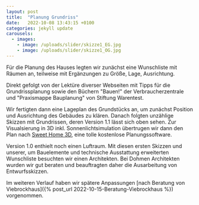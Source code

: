 ```yaml
---
layout: post
title:  "Planung Grundriss"
date:   2022-10-08 13:43:15 +0100
categories: jekyll update
carousels:
  - images: 
    - image: /uploads/slider/skizze1_EG.jpg
    - image: /uploads/slider/skizze1_OG.jpg
---
```


Für die Planung des Hauses legten wir zunächst eine Wunschliste mit Räumen an, teilweise mit Ergänzungen zu Größe, Lage, Ausrichtung. 

Direkt gefolgt von der Lektüre diverser Webseiten mit Tipps für die Grundrissplanung sowie den Büchern "Bauen!" der Verbraucherzentrale und "Praxismappe Bauplanung" von Stiftung Warentest. 

Wir fertigten dann eine Lageplan des Grundstücks an, um zunächst Position und Ausrichtung des Gebäudes zu klären. 
Danach folgten unzählige Skizzen mit Grundrissen, deren Version 1.1 lässt sich oben sehen. 
Zur Visualsierung in 3D inkl. Sonnenlichtsimulation übertrugen wir dann den Plan nach [Sweet Home 3D](https://www.sweethome3d.com/), eine tolle kostenlose Planungssoftware.

Version 1.0 enthielt noch einen Luftraum. Mit diesen ersten Skizzen und unserer, um Bauelemente und technische Ausstattung erweiterten Wunschliste besuchten wir einen Architekten. 
Bei Dohmen Architekten wurden wir gut beraten und beauftragten daher die Ausarbeitung von Entwurfsskizzen. 

Im weiteren Verlauf haben wir spätere Anpassungen [nach Beratung von Viebrockhaus]({% post_url 2022-10-15-Beratung-Viebrockhaus %}) vorgenommen. 
